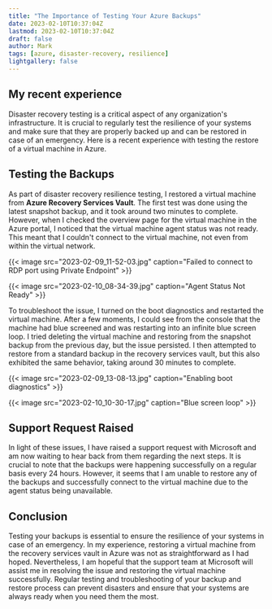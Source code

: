 ```yaml
---
title: "The Importance of Testing Your Azure Backups"
date: 2023-02-10T10:37:04Z
lastmod: 2023-02-10T10:37:04Z
draft: false
author: Mark
tags: [azure, disaster-recovery, resilience]
lightgallery: false
---
```


## My recent experience

Disaster recovery testing is a critical aspect of any organization's infrastructure. It is crucial to regularly test the resilience of your systems and make sure that they are properly backed up and can be restored in case of an emergency. Here is a recent experience with testing the restore of a virtual machine in Azure.

## Testing the Backups

As part of disaster recovery resilience testing, I restored a virtual machine from **Azure Recovery Services Vault**. The first test was done using the latest snapshot backup, and it took around two minutes to complete. However, when I checked the overview page for the virtual machine in the Azure portal, I noticed that the virtual machine agent status was not ready. This meant that I couldn't connect to the virtual machine, not even from within the virtual network.

{{< image src="2023-02-09_11-52-03.jpg" caption="Failed to connect to RDP port using Private Endpoint" >}}

{{< image src="2023-02-10_08-34-39.jpg" caption="Agent Status Not Ready" >}}

To troubleshoot the issue, I turned on the boot diagnostics and restarted the virtual machine. After a few moments, I could see from the console that the machine had blue screened and was restarting into an infinite blue screen loop. I tried deleting the virtual machine and restoring from the snapshot backup from the previous day, but the issue persisted. I then attempted to restore from a standard backup in the recovery services vault, but this also exhibited the same behavior, taking around 30 minutes to complete.

{{< image src="2023-02-09_13-08-13.jpg" caption="Enabling boot diagnostics" >}}

{{< image src="2023-02-10_10-30-17.jpg" caption="Blue screen loop" >}}

## Support Request Raised

In light of these issues, I have raised a support request with Microsoft and am now waiting to hear back from them regarding the next steps. It is crucial to note that the backups were happening successfully on a regular basis every 24 hours. However, it seems that I am unable to restore any of the backups and successfully connect to the virtual machine due to the agent status being unavailable.

## Conclusion

Testing your backups is essential to ensure the resilience of your systems in case of an emergency. In my experience, restoring a virtual machine from the recovery services vault in Azure was not as straightforward as I had hoped. Nevertheless, I am hopeful that the support team at Microsoft will assist me in resolving the issue and restoring the virtual machine successfully. Regular testing and troubleshooting of your backup and restore process can prevent disasters and ensure that your systems are always ready when you need them the most.